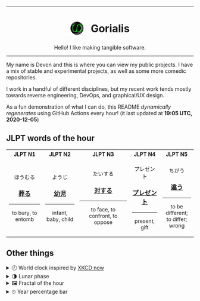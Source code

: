 ***

<h1 align="center">
<sub>
    <img src="readme/resources/avatar.png" height="36">
</sub>
&nbsp;
Gorialis
</h1>
<p align="center">
Hello! I like making tangible software.
</p>

***

My name is Devon and this is where you can view my public projects. I have a mix of stable and experimental projects, as well as some more comedic repositories.

I work in a handful of different disciplines, but my recent work tends mostly towards reverse engineering, DevOps, and graphical/UX design.

As a fun demonstration of what I can do, this README *dynamically regenerates* using GitHub Actions every hour! (it last updated at **19:05 UTC, 2020-12-05**)

<h2>JLPT words of the hour</h2>
<table>
    <tr>
        <th>JLPT N1</th>
        <th>JLPT N2</th>
        <th>JLPT N3</th>
        <th>JLPT N4</th>
        <th>JLPT N5</th>
    </tr>
    <tr>
        <td>
            <p align="center">ほうむる</p>
            <h3 align="center"><b><a href="https://jisho.org/search/%E8%91%AC%E3%82%8B">葬る</a></b></h3>
            <hr>
            <p align="center">to bury,<wbr> to entomb</p>
        </td>
        <td>
            <p align="center">ようじ</p>
            <h3 align="center"><b><a href="https://jisho.org/search/%E5%B9%BC%E5%85%90">幼児</a></b></h3>
            <hr>
            <p align="center">infant,<wbr> baby,<wbr> child</p>
        </td>
        <td>
            <p align="center">たいする</p>
            <h3 align="center"><b><a href="https://jisho.org/search/%E5%AF%BE%E3%81%99%E3%82%8B">対する</a></b></h3>
            <hr>
            <p align="center">to face,<wbr> to confront,<wbr> to oppose</p>
        </td>
        <td>
            <p align="center">プレゼント</p>
            <h3 align="center"><b><a href="https://jisho.org/search/%E3%83%97%E3%83%AC%E3%82%BC%E3%83%B3%E3%83%88">プレゼント</a></b></h3>
            <hr>
            <p align="center">present,<wbr> gift</p>
        </td>
        <td>
            <p align="center">ちがう</p>
            <h3 align="center"><b><a href="https://jisho.org/search/%E9%81%95%E3%81%86">違う</a></b></h3>
            <hr>
            <p align="center">to be different;<br> to differ;<br> wrong</p>
        </td>
    </tr>
</table>

<h2>Other things</h2>
<details>
<summary>🕖  World clock inspired by <a href="https://xkcd.com/now">XKCD now</a></summary>

> <img src="generated/now.png" width="512">

</details>
<details>
<summary>🌗 Lunar phase</summary>

The moon is approximately 71.96% through its phase (Last Quarter).

</details>
<details>
<summary>&#x1f5bc; Fractal of the hour</summary>

> <img src="generated/fractal.png" width="512">

</details>
<details>
<summary>&#x23f2; Year percentage bar</summary>
<pre><code>2020 [██████████████████▁▁] 92.84%</code></pre>
</details>
